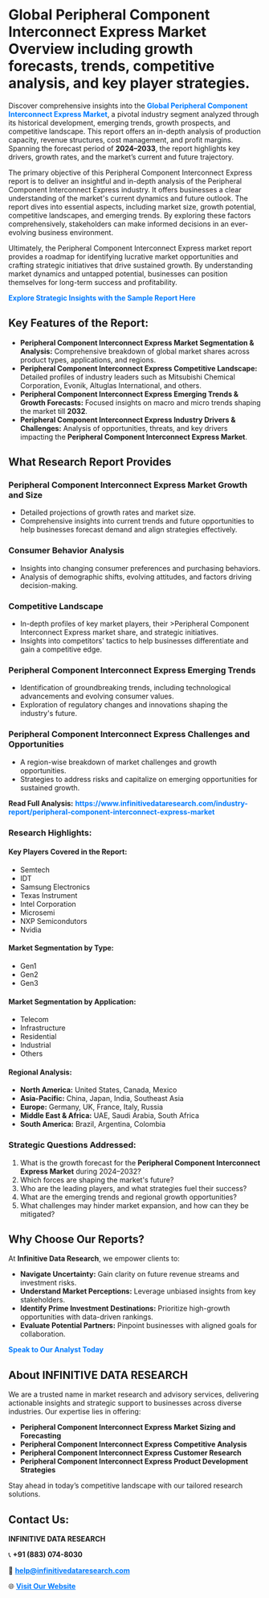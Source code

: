 <h1>Global Peripheral Component Interconnect Express Market Overview including growth forecasts, trends, competitive analysis, and key player strategies.</h1>
<p>
Discover comprehensive insights into the 
<a href="https://www.infinitivedataresearch.com/industry-report/peripheral-component-interconnect-express-market" rel="dofollow" style="color: #007BFF; text-decoration: none;"><strong>Global Peripheral Component Interconnect Express Market</strong></a>, a pivotal industry segment analyzed through its historical development, emerging trends, growth prospects, and competitive landscape. This report offers an in-depth analysis of production capacity, revenue structures, cost management, and profit margins. Spanning the forecast period of <strong>2024–2033</strong>, the report highlights key drivers, growth rates, and the market’s current and future trajectory.
</p>
<p>
The primary objective of this Peripheral Component Interconnect Express report is to deliver an insightful and in-depth analysis of the Peripheral Component Interconnect Express industry. It offers businesses a clear understanding of the market's current dynamics and future outlook. The report dives into essential aspects, including market size, growth potential, competitive landscapes, and emerging trends. By exploring these factors comprehensively, stakeholders can make informed decisions in an ever-evolving business environment.
</p>
<p>
Ultimately, the Peripheral Component Interconnect Express market report provides a roadmap for identifying lucrative market opportunities and crafting strategic initiatives that drive sustained growth. By understanding market dynamics and untapped potential, businesses can position themselves for long-term success and profitability.
</p>
<p>
<a href="https://www.infinitivedataresearch.com/request-sample/reportId=106371" style="color: #007BFF; text-decoration: none;"><strong>Explore Strategic Insights with the Sample Report Here</strong></a>
</p>

<h2>Key Features of the Report:</h2>
<ul>
<li><strong>Peripheral Component Interconnect Express Market Segmentation & Analysis:</strong> Comprehensive breakdown of global market shares across product types, applications, and regions.</li>
<li><strong>Peripheral Component Interconnect Express Competitive Landscape:</strong> Detailed profiles of industry leaders such as Mitsubishi Chemical Corporation, Evonik, Altuglas International, and others.</li>
<li><strong>Peripheral Component Interconnect Express Emerging Trends & Growth Forecasts:</strong> Focused insights on macro and micro trends shaping the market till <strong>2032</strong>.</li>
<li><strong>Peripheral Component Interconnect Express Industry Drivers & Challenges:</strong> Analysis of opportunities, threats, and key drivers impacting the <strong>Peripheral Component Interconnect Express Market</strong>.</li>
</ul>

<h2>What Research Report Provides</h2>
<h3>Peripheral Component Interconnect Express Market Growth and Size</h3>
<ul>
<li>Detailed projections of growth rates and market size.</li>
<li>Comprehensive insights into current trends and future opportunities to help businesses forecast demand and align strategies effectively.</li>
</ul>

<h3>Consumer Behavior Analysis</h3>
<ul>
<li>Insights into changing consumer preferences and purchasing behaviors.</li>
<li>Analysis of demographic shifts, evolving attitudes, and factors driving decision-making.</li>
</ul>

<h3>Competitive Landscape</h3>
<ul>
<li>In-depth profiles of key market players, their >Peripheral Component Interconnect Express market share, and strategic initiatives.</li>
<li>Insights into competitors' tactics to help businesses differentiate and gain a competitive edge.</li>
</ul>

<h3>Peripheral Component Interconnect Express Emerging Trends</h3>
<ul>
<li>Identification of groundbreaking trends, including technological advancements and evolving consumer values.</li>
<li>Exploration of regulatory changes and innovations shaping the industry's future.</li>
</ul>

<h3>Peripheral Component Interconnect Express Challenges and Opportunities</h3>
<ul>
<li>A region-wise breakdown of market challenges and growth opportunities.</li>
<li>Strategies to address risks and capitalize on emerging opportunities for sustained growth.</li>
</ul>
<p><strong>Read Full Analysis:</strong> <a href="https://www.infinitivedataresearch.com/industry-report/peripheral-component-interconnect-express-market" rel="dofollow" style="color: #007BFF; text-decoration: none;"><strong>https://www.infinitivedataresearch.com/industry-report/peripheral-component-interconnect-express-market</strong></a></p>
<h3>Research Highlights:</h3>
<h4>Key Players Covered in the Report:</h4>
<ul><li>Semtech</li><li>IDT</li><li>Samsung Electronics</li><li>Texas Instrument</li><li>Intel Corporation</li><li>Microsemi</li><li>NXP Semicondutors</li><li>Nvidia</li></ul>
<h4>Market Segmentation by Type:</h4>
<ul><li>Gen1</li><li>Gen2</li><li>Gen3</li></ul>
<h4>Market Segmentation by Application:</h4>
<ul><li>Telecom</li><li>Infrastructure</li><li>Residential</li><li>Industrial</li><li>Others</li></ul>

<h4>Regional Analysis:</h4>
<ul>
<li><strong>North America:</strong> United States, Canada, Mexico</li>
<li><strong>Asia-Pacific:</strong> China, Japan, India, Southeast Asia</li>
<li><strong>Europe:</strong> Germany, UK, France, Italy, Russia</li>
<li><strong>Middle East & Africa:</strong> UAE, Saudi Arabia, South Africa</li>
<li><strong>South America:</strong> Brazil, Argentina, Colombia</li>
</ul>

<h3>Strategic Questions Addressed:</h3>
<ol>
<li>What is the growth forecast for the <strong>Peripheral Component Interconnect Express Market</strong> during 2024–2032?</li>
<li>Which forces are shaping the market's future?</li>
<li>Who are the leading players, and what strategies fuel their success?</li>
<li>What are the emerging trends and regional growth opportunities?</li>
<li>What challenges may hinder market expansion, and how can they be mitigated?</li>
</ol>

<h2>Why Choose Our Reports?</h2>
<p>At <strong>Infinitive Data Research</strong>, we empower clients to:</p>
<ul>
<li><strong>Navigate Uncertainty:</strong> Gain clarity on future revenue streams and investment risks.</li>
<li><strong>Understand Market Perceptions:</strong> Leverage unbiased insights from key stakeholders.</li>
<li><strong>Identify Prime Investment Destinations:</strong> Prioritize high-growth opportunities with data-driven rankings.</li>
<li><strong>Evaluate Potential Partners:</strong> Pinpoint businesses with aligned goals for collaboration.</li>
</ul>
<p><a href="https://www.infinitivedataresearch.com/industry-report/peripheral-component-interconnect-express-market" rel="dofollow" style="color: #007BFF; text-decoration: none;"><strong>Speak to Our Analyst Today</strong></a></p>

<h2>About INFINITIVE DATA RESEARCH</h2>
<p>We are a trusted name in market research and advisory services, delivering actionable insights and strategic support to businesses across diverse industries. Our expertise lies in offering:</p>
<ul>
<li><strong>Peripheral Component Interconnect Express Market Sizing and Forecasting</strong></li>
<li><strong>Peripheral Component Interconnect Express Competitive Analysis</strong></li>
<li><strong>Peripheral Component Interconnect Express Customer Research</strong></li>
<li><strong>Peripheral Component Interconnect Express Product Development Strategies</strong></li>
</ul>
<p>Stay ahead in today’s competitive landscape with our tailored research solutions.</p>

<h2>Contact Us:</h2>
<p><strong>INFINITIVE DATA RESEARCH</strong></p>
<p>📞 <strong>+91 (883) 074-8030</strong></p>
<p>📧 <strong><a href="mailto:help@infinitivedataresearch.com" style="color: #007BFF;">help@infinitivedataresearch.com</a></strong></p>
<p>🌐 <strong><a href="https://www.infinitivedataresearch.com" rel="dofollow" style="color: #007BFF;">Visit Our Website</a></strong></p>